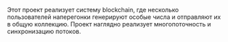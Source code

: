 Этот проект реализует систему blockchain, где несколько пользователей наперегонки генерируют особые числа и отправляют их в общую коллекцию.
Проект наглядно реализует многопоточность и синхронизацию потоков.
